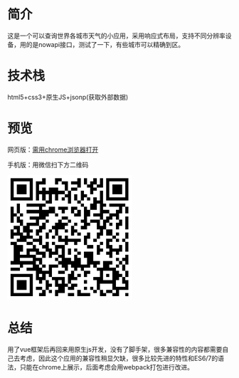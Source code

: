 # 简介
这是一个可以查询世界各城市天气的小应用，采用响应式布局，支持不同分辨率设备，用的是nowapi接口，测试了一下，有些城市可以精确到区。

# 技术栈
html5+css3+原生JS+jsonp(获取外部数据)

# 预览
网页版：[需用chrome浏览器打开](https://yangpeijia.github.io/weather/)  

手机版：用微信扫下方二维码  

![二维码](./screen-shot/二维码.png)

# 总结
用了vue框架后再回来用原生js开发，没有了脚手架，很多兼容性的内容都需要自己去考虑，因此这个应用的兼容性稍显欠缺，很多比较先进的特性和ES6/7的语法，只能在chrome上展示，后面考虑会用webpack打包进行改进。